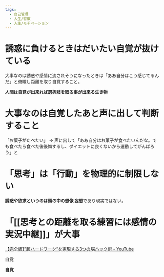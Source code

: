 ```yaml
---
tags:
  - 自己管理
  - 人生/習慣
  - 人生/モチベーション
---
```

# 誘惑に負けるときはだいたい自覚が抜けている

大事なのは誘惑や感情に流されそうになったときは「ああ自分はこう感じてるんだ」と俯瞰し距離を取り自覚すること。

**人間は自覚が出来れば選択肢を取る事が出来る生き物**


# 大事なのは自覚したあと声に出して判断すること

「お菓子がたべたい」 => 声に出して「ああ自分はお菓子が食べたいんだな。でも食べたら食べた後後悔するし、ダイエットに良くないから運動してがんばろう」と

# 「思考」は「行動」を物理的に制限しない
**誘惑や欲求というのは頭の中の想像 妄想**であり現実ではない。

# 「[[思考との距離を取る練習には感情の実況中継]]」が大事


[【完全版】”超ハードワーク”を実現する3つの脳ハック術 - YouTube](https://www.youtube.com/watch?v=eIgjn2Iz7vc)

自覚

**自覚**